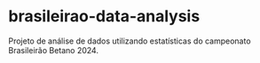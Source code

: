 # brasileirao-data-analysis
Projeto de análise de dados utilizando estatísticas do campeonato Brasileirão Betano 2024.
